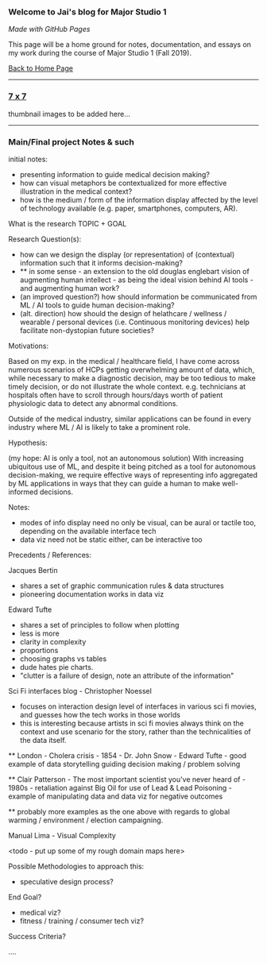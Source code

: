 ### Welcome to Jai's blog for Major Studio 1
_Made with GitHub Pages_

This page will be a home ground for notes, documentation, and essays on my work during the course of Major Studio 1 (Fall 2019).

[Back to Home Page](http://dhananjaih.github.io/site/)

***

### [7 x 7](/site/pages/ms1/7by7)

thumbnail images to be added here...

***

### Main/Final project Notes & such

initial notes:
- presenting information to guide medical decision making?
- how can visual metaphors be contextualized for more effective illustration in the medical context?
- how is the medium / form of the information display affected by the level of technology available (e.g. paper, smartphones, computers, AR).

What is the research TOPIC + GOAL

Research Question(s):

- how can we design the display (or representation) of (contextual) information such that it informs decision-making?
- ** in some sense - an extension to the old douglas englebart vision of augmenting human intellect - as being the ideal vision behind AI tools - and augmenting human work?
- (an improved question?) how should information be communicated from ML / AI tools to guide human decision-making?
- (alt. direction) how should the design of helathcare / wellness / wearable / personal devices (i.e. Continuous monitoring devices) help facilitate non-dystopian future societies?

Motivations:

Based on my exp. in the medical / healthcare field, I have come across numerous scenarios of HCPs getting overwhelming amount of data, which, while necessary to make a diagnostic decision, may be too tedious to make timely decision, or do not illustrate the whole context.
e.g. technicians at hospitals often have to scroll through hours/days worth of patient physiologic data to detect any abnormal conditions.

Outside of the medical industry, similar applications can be found in every industry where ML / AI is likely to take a prominent role.

Hypothesis:

(my hope: AI is only a tool, not an autonomous solution)
With increasing ubiquitous use of ML, and despite it being pitched as a tool for autonomous decision-making, we require effective ways of representing info aggregated by ML applications in ways that they can guide a human to make well-informed decisions.

Notes:

- modes of info display need no only be visual, can be aural or tactile too, depending on the available interface tech
- data viz need not be static either, can be interactive too

Precedents / References:

Jacques Bertin
  - shares a set of graphic communication rules & data structures
  - pioneering documentation works in data viz

Edward Tufte
  - shares a set of principles to follow when plotting
  - less is more
  - clarity in complexity
  - proportions
  - choosing graphs vs tables
  - dude hates pie charts.
  - "clutter is a failure of design, note an attribute of the information"

Sci Fi interfaces blog - Christopher Noessel
  - focuses on interaction design level of interfaces in various sci fi movies, and guesses how the tech works in those worlds
  - this is interesting because artists in sci fi movies always think on the context and use scenario for the story, rather than the technicalities of the data itself.

** London - Cholera crisis - 1854 - Dr. John Snow - Edward Tufte - good example of data storytelling guiding decision making / problem solving

** Clair Patterson - The most important scientist you've never heard of - 1980s - retaliation against Big Oil for use of Lead & Lead Poisoning - example of manipulating data and data viz for negative outcomes

** probably more examples as the one above with regards to global warming / environment / election campaigning.

Manual Lima - Visual Complexity

<todo - put up some of my rough domain maps here>

Possible Methodologies to approach this:
- speculative design process?

End Goal?
- medical viz?
- fitness / training / consumer tech viz?

Success Criteria?


....
